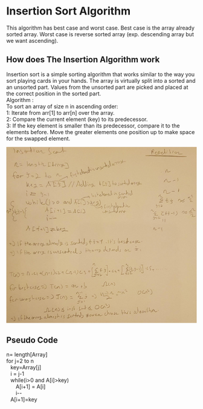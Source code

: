 # Insertion Sort Algorithm

This algorithm has best case and worst case. Best case is the array already sorted array. Worst case is reverse sorted array (exp. descending array but we want ascending).

##  How does The Insertion Algorithm work
Insertion sort is a simple sorting algorithm that works similar to the way you sort playing cards in your hands. The array is virtually split into a sorted and an unsorted part. Values from the unsorted part are picked and placed at the correct position in the sorted part. <br/>
Algorithm : <br/>
To sort an array of size n in ascending order:  <br/>
1: Iterate from arr[1] to arr[n] over the array. <br/>
2: Compare the current element (key) to its predecessor. <br/>
3: If the key element is smaller than its predecessor, compare it to the elements before. Move the greater elements one position up to make space for the swapped element.  <br/>

![](https://github.com/Mrfrktmrck19/Notes-on-Approaches-Algorithms/blob/main/images/insertionSort.jpeg)

##  Pseudo Code
n= length[Array]  <br/>
for j=2 to n  <br/>
&ensp;  key=Array[j]  <br/>
&ensp;  i = j-1 <br/>
&ensp;  while(i>0 and A[i]>key) <br/>
&ensp;&ensp;&ensp; A[i+1] = A[i]  <br/>
&ensp;&ensp;&ensp; i--  <br/>
&ensp;  A[i+1]=key  <br/>
